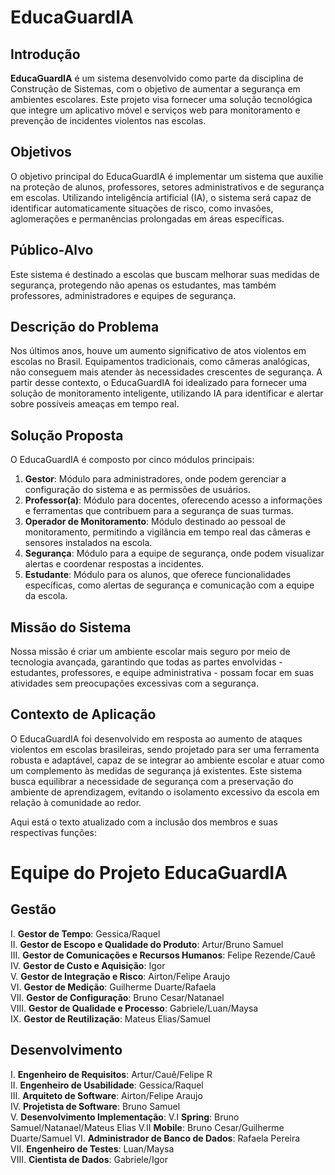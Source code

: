 # EducaGuardIA

## Introdução

**EducaGuardIA** é um sistema desenvolvido como parte da disciplina de Construção de Sistemas, com o objetivo de aumentar a segurança em ambientes escolares. Este projeto visa fornecer uma solução tecnológica que integre um aplicativo móvel e serviços web para monitoramento e prevenção de incidentes violentos nas escolas.

## Objetivos

O objetivo principal do EducaGuardIA é implementar um sistema que auxilie na proteção de alunos, professores, setores administrativos e de segurança em escolas. Utilizando inteligência artificial (IA), o sistema será capaz de identificar automaticamente situações de risco, como invasões, aglomerações e permanências prolongadas em áreas específicas.

## Público-Alvo

Este sistema é destinado a escolas que buscam melhorar suas medidas de segurança, protegendo não apenas os estudantes, mas também professores, administradores e equipes de segurança.

## Descrição do Problema

Nos últimos anos, houve um aumento significativo de atos violentos em escolas no Brasil. Equipamentos tradicionais, como câmeras analógicas, não conseguem mais atender às necessidades crescentes de segurança. A partir desse contexto, o EducaGuardIA foi idealizado para fornecer uma solução de monitoramento inteligente, utilizando IA para identificar e alertar sobre possíveis ameaças em tempo real.

## Solução Proposta

O EducaGuardIA é composto por cinco módulos principais:

1. **Gestor**: Módulo para administradores, onde podem gerenciar a configuração do sistema e as permissões de usuários.
2. **Professor(a)**: Módulo para docentes, oferecendo acesso a informações e ferramentas que contribuem para a segurança de suas turmas.
3. **Operador de Monitoramento**: Módulo destinado ao pessoal de monitoramento, permitindo a vigilância em tempo real das câmeras e sensores instalados na escola.
4. **Segurança**: Módulo para a equipe de segurança, onde podem visualizar alertas e coordenar respostas a incidentes.
5. **Estudante**: Módulo para os alunos, que oferece funcionalidades específicas, como alertas de segurança e comunicação com a equipe da escola.

## Missão do Sistema

Nossa missão é criar um ambiente escolar mais seguro por meio de tecnologia avançada, garantindo que todas as partes envolvidas - estudantes, professores, e equipe administrativa - possam focar em suas atividades sem preocupações excessivas com a segurança.

## Contexto de Aplicação

O EducaGuardIA foi desenvolvido em resposta ao aumento de ataques violentos em escolas brasileiras, sendo projetado para ser uma ferramenta robusta e adaptável, capaz de se integrar ao ambiente escolar e atuar como um complemento às medidas de segurança já existentes. Este sistema busca equilibrar a necessidade de segurança com a preservação do ambiente de aprendizagem, evitando o isolamento excessivo da escola em relação à comunidade ao redor.


Aqui está o texto atualizado com a inclusão dos membros e suas respectivas funções:

# Equipe do Projeto EducaGuardIA

## Gestão

I. **Gestor de Tempo**: Gessica/Raquel  
II. **Gestor de Escopo e Qualidade do Produto**: Artur/Bruno Samuel  
III. **Gestor de Comunicações e Recursos Humanos**: Felipe Rezende/Cauê  
IV. **Gestor de Custo e Aquisição**: Igor  
V. **Gestor de Integração e Risco**: Airton/Felipe Araujo  
VI. **Gestor de Medição**: Guilherme Duarte/Rafaela  
VII. **Gestor de Configuração**: Bruno Cesar/Natanael  
VIII. **Gestor de Qualidade e Processo**: Gabriele/Luan/Maysa  
IX. **Gestor de Reutilização**: Mateus Elias/Samuel  

## Desenvolvimento

I. **Engenheiro de Requisitos**: Artur/Cauê/Felipe R  
II. **Engenheiro de Usabilidade**: Gessica/Raquel  
III. **Arquiteto de Software**: Airton/Felipe Araujo  
IV. **Projetista de Software**: Bruno Samuel  
V. **Desenvolvimento Implementação**:
V.I **Spring**: Bruno Samuel/Natanael/Mateus Elias
V.II **Mobile**: Bruno Cesar/Guilherme Duarte/Samuel
VI. **Administrador de Banco de Dados**: Rafaela Pereira  
VII. **Engenheiro de Testes**: Luan/Maysa  
VIII. **Cientista de Dados**: Gabriele/Igor  

